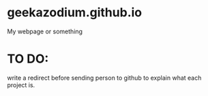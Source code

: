 # geekazodium.github.io
My webpage or something


# TO DO:
write a redirect before sending person to github to explain what each project is.